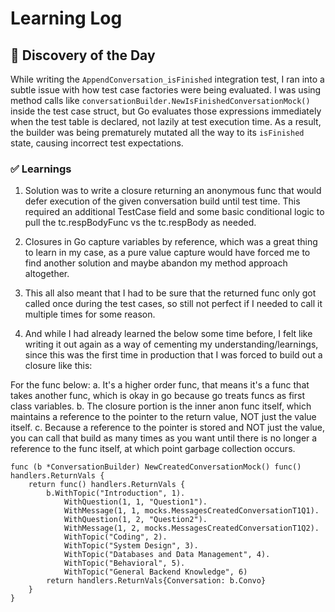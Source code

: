 # Learning Log

## 🤔 Discovery of the Day

While writing the `AppendConversation_isFinished` integration test, I ran into a subtle issue with how test case factories were being evaluated. I was using method calls like `conversationBuilder.NewIsFinishedConversationMock()` inside the test case struct, but Go evaluates those expressions immediately when the test table is declared, not lazily at test execution time. As a result, the builder was being prematurely mutated all the way to its `isFinished` state, causing incorrect test expectations. 

### ✅ Learnings

1. Solution was to write a closure returning an anonymous func that would defer execution of the given conversation build until test time. This required an additional TestCase field and some basic conditional logic to pull the tc.respBodyFunc vs the tc.respBody as needed.  

2. Closures in Go capture variables by reference, which was a great thing to learn in my case, as a pure value capture would have forced me to find another solution and maybe abandon my method approach altogether. 

3. This all also meant that I had to be sure that the returned func only got called once during the test cases, so still not perfect if I needed to call it multiple times for some reason. 

4. And while I had already learned the below some time before, I felt like writing it out again as a way of cementing my understanding/learnings, since this was the first time in production that I was forced to build out a closure like this: 

For the func below: 
a. It's a higher order func, that means it's a func that takes another func, which is okay in go because go treats funcs as first class variables. 
b. The closure portion is the inner anon func itself, which maintains a reference to the pointer to the return value, NOT just the value itself. 
c. Because a reference to the pointer is stored and NOT just the value, you can call that build as many times as you want until there is no longer a reference to the func itself, at which point garbage collection occurs. 

```
func (b *ConversationBuilder) NewCreatedConversationMock() func() handlers.ReturnVals {
	return func() handlers.ReturnVals {
		b.WithTopic("Introduction", 1).
			WithQuestion(1, 1, "Question1").
			WithMessage(1, 1, mocks.MessagesCreatedConversationT1Q1).
			WithQuestion(1, 2, "Question2").
			WithMessage(1, 2, mocks.MessagesCreatedConversationT1Q2).
			WithTopic("Coding", 2).
			WithTopic("System Design", 3).
			WithTopic("Databases and Data Management", 4).
			WithTopic("Behavioral", 5).
			WithTopic("General Backend Knowledge", 6)
		return handlers.ReturnVals{Conversation: b.Convo}
	}
}
```